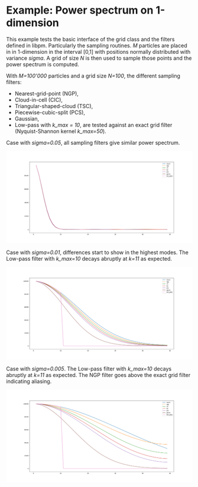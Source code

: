 Example: Power spectrum on 1-dimension
=====================================

This example tests the basic interface of the 
grid class and the filters defined in libpm.
Particularly the sampling routines.
*M* particles are placed in in 1-dimension in the interval [0,1]
with positions normally distributed with variance *sigma*.
A grid of size *N* is then used to sample
those points and the power spectrum is computed.


With *M=100'000* particles and a grid 
size *N=100*, the different sampling filters:
- Nearest-grid-point (NGP),
- Cloud-in-cell (CIC),
- Triangular-shaped-cloud (TSC),
- Piecewise-cubic-split (PCS),
- Gaussian,
- Low-pass with *k_max = 10*,
are tested against an exact grid filter (Nyquist-Shannon kernel *k_max=50*).

Case with *sigma=0.05*, all sampling filters give similar
power spectrum.

![](./assets/all_sigma_0.05.png)

Case with *sigma=0.01*, differences start to show in the highest modes.
The Low-pass filter with *k_max=10* decays abruptly at *k=11* as expected.

![](./assets/all_sigma_0.01.png)

Case with *sigma=0.005*. 
The Low-pass filter with *k_max=10* decays abruptly at *k=11* as expected.
The NGP filter goes above the exact grid filter indicating aliasing.

![](./assets/all_sigma_0.005.png)

